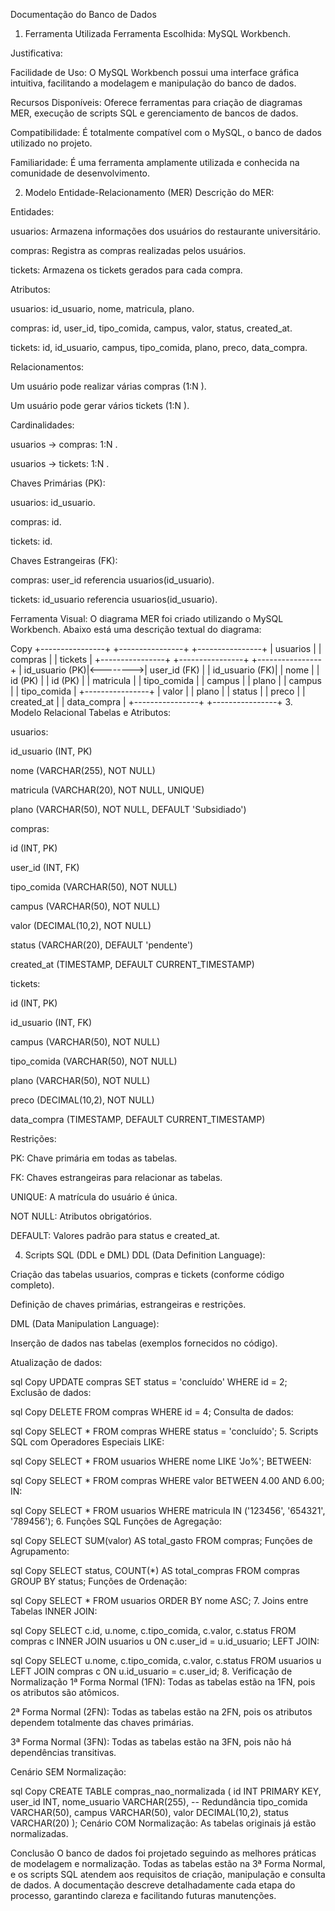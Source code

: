 Documentação do Banco de Dados
1. Ferramenta Utilizada
Ferramenta Escolhida: MySQL Workbench.

Justificativa:

Facilidade de Uso: O MySQL Workbench possui uma interface gráfica intuitiva, facilitando a modelagem e manipulação do banco de dados.

Recursos Disponíveis: Oferece ferramentas para criação de diagramas MER, execução de scripts SQL e gerenciamento de bancos de dados.

Compatibilidade: É totalmente compatível com o MySQL, o banco de dados utilizado no projeto.

Familiaridade: É uma ferramenta amplamente utilizada e conhecida na comunidade de desenvolvimento.

2. Modelo Entidade-Relacionamento (MER)
Descrição do MER:

Entidades:

usuarios: Armazena informações dos usuários do restaurante universitário.

compras: Registra as compras realizadas pelos usuários.

tickets: Armazena os tickets gerados para cada compra.

Atributos:

usuarios: id_usuario, nome, matricula, plano.

compras: id, user_id, tipo_comida, campus, valor, status, created_at.

tickets: id, id_usuario, campus, tipo_comida, plano, preco, data_compra.

Relacionamentos:

Um usuário pode realizar várias compras (1:N ).

Um usuário pode gerar vários tickets (1:N ).

Cardinalidades:

usuarios → compras: 1:N .

usuarios → tickets: 1:N .

Chaves Primárias (PK):

usuarios: id_usuario.

compras: id.

tickets: id.

Chaves Estrangeiras (FK):

compras: user_id referencia usuarios(id_usuario).

tickets: id_usuario referencia usuarios(id_usuario).

Ferramenta Visual: O diagrama MER foi criado utilizando o MySQL Workbench. Abaixo está uma descrição textual do diagrama:

Copy
+----------------+          +----------------+          +----------------+
|    usuarios    |          |    compras     |          |    tickets     |
+----------------+          +----------------+          +----------------+
| id_usuario (PK)|<-------->| user_id (FK)   |          | id_usuario (FK)|
| nome           |          | id (PK)        |          | id (PK)        |
| matricula      |          | tipo_comida    |          | campus         |
| plano          |          | campus         |          | tipo_comida    |
+----------------+          | valor          |          | plano          |
                            | status         |          | preco          |
                            | created_at     |          | data_compra    |
                            +----------------+          +----------------+
3. Modelo Relacional
Tabelas e Atributos:

usuarios:

id_usuario (INT, PK)

nome (VARCHAR(255), NOT NULL)

matricula (VARCHAR(20), NOT NULL, UNIQUE)

plano (VARCHAR(50), NOT NULL, DEFAULT 'Subsidiado')

compras:

id (INT, PK)

user_id (INT, FK)

tipo_comida (VARCHAR(50), NOT NULL)

campus (VARCHAR(50), NOT NULL)

valor (DECIMAL(10,2), NOT NULL)

status (VARCHAR(20), DEFAULT 'pendente')

created_at (TIMESTAMP, DEFAULT CURRENT_TIMESTAMP)

tickets:

id (INT, PK)

id_usuario (INT, FK)

campus (VARCHAR(50), NOT NULL)

tipo_comida (VARCHAR(50), NOT NULL)

plano (VARCHAR(50), NOT NULL)

preco (DECIMAL(10,2), NOT NULL)

data_compra (TIMESTAMP, DEFAULT CURRENT_TIMESTAMP)

Restrições:

PK: Chave primária em todas as tabelas.

FK: Chaves estrangeiras para relacionar as tabelas.

UNIQUE: A matrícula do usuário é única.

NOT NULL: Atributos obrigatórios.

DEFAULT: Valores padrão para status e created_at.

4. Scripts SQL (DDL e DML)
DDL (Data Definition Language):

Criação das tabelas usuarios, compras e tickets (conforme código completo).

Definição de chaves primárias, estrangeiras e restrições.

DML (Data Manipulation Language):

Inserção de dados nas tabelas (exemplos fornecidos no código).

Atualização de dados:

sql
Copy
UPDATE compras
SET status = 'concluído'
WHERE id = 2;
Exclusão de dados:

sql
Copy
DELETE FROM compras
WHERE id = 4;
Consulta de dados:

sql
Copy
SELECT * FROM compras
WHERE status = 'concluído';
5. Scripts SQL com Operadores Especiais
LIKE:

sql
Copy
SELECT * FROM usuarios
WHERE nome LIKE 'Jo%';
BETWEEN:

sql
Copy
SELECT * FROM compras
WHERE valor BETWEEN 4.00 AND 6.00;
IN:

sql
Copy
SELECT * FROM usuarios
WHERE matricula IN ('123456', '654321', '789456');
6. Funções SQL
Funções de Agregação:

sql
Copy
SELECT SUM(valor) AS total_gasto FROM compras;
Funções de Agrupamento:

sql
Copy
SELECT status, COUNT(*) AS total_compras
FROM compras
GROUP BY status;
Funções de Ordenação:

sql
Copy
SELECT * FROM usuarios
ORDER BY nome ASC;
7. Joins entre Tabelas
INNER JOIN:

sql
Copy
SELECT c.id, u.nome, c.tipo_comida, c.valor, c.status
FROM compras c
INNER JOIN usuarios u ON c.user_id = u.id_usuario;
LEFT JOIN:

sql
Copy
SELECT u.nome, c.tipo_comida, c.valor, c.status
FROM usuarios u
LEFT JOIN compras c ON u.id_usuario = c.user_id;
8. Verificação de Normalização
1ª Forma Normal (1FN): Todas as tabelas estão na 1FN, pois os atributos são atômicos.

2ª Forma Normal (2FN): Todas as tabelas estão na 2FN, pois os atributos dependem totalmente das chaves primárias.

3ª Forma Normal (3FN): Todas as tabelas estão na 3FN, pois não há dependências transitivas.

Cenário SEM Normalização:

sql
Copy
CREATE TABLE compras_nao_normalizada (
  id INT PRIMARY KEY,
  user_id INT,
  nome_usuario VARCHAR(255), -- Redundância
  tipo_comida VARCHAR(50),
  campus VARCHAR(50),
  valor DECIMAL(10,2),
  status VARCHAR(20)
);
Cenário COM Normalização: As tabelas originais já estão normalizadas.

Conclusão
O banco de dados foi projetado seguindo as melhores práticas de modelagem e normalização. Todas as tabelas estão na 3ª Forma Normal, e os scripts SQL atendem aos requisitos de criação, manipulação e consulta de dados. A documentação descreve detalhadamente cada etapa do processo, garantindo clareza e facilitando futuras manutenções.
